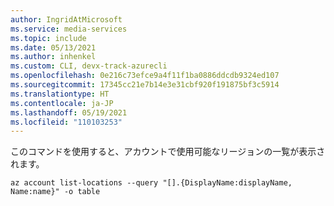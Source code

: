```yaml
---
author: IngridAtMicrosoft
ms.service: media-services
ms.topic: include
ms.date: 05/13/2021
ms.author: inhenkel
ms.custom: CLI, devx-track-azurecli
ms.openlocfilehash: 0e216c73efce9a4f11f1ba0886ddcdb9324ed107
ms.sourcegitcommit: 17345cc21e7b14e3e31cbf920f191875bf3c5914
ms.translationtype: HT
ms.contentlocale: ja-JP
ms.lasthandoff: 05/19/2021
ms.locfileid: "110103253"
---
```

<!--List Azure regions CLI-->

このコマンドを使用すると、アカウントで使用可能なリージョンの一覧が表示されます。

```azurecli
az account list-locations --query "[].{DisplayName:displayName, Name:name}" -o table
```
